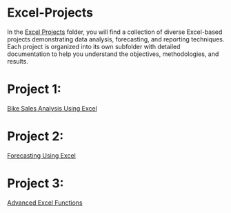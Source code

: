 # Excel-Projects

In the [Excel Projects](https://github.com/bhargav12341996/Excel-Projects/tree/main/Excel%20Projects) folder, you will find a collection of diverse Excel-based projects demonstrating data analysis, forecasting, and reporting techniques. Each project is organized into its own subfolder with detailed documentation to help you understand the objectives, methodologies, and results.

# Project 1:

[Bike Sales Analysis Using Excel](https://github.com/bhargav12341996/Excel-Projects/tree/main/Excel%20Projects/Bike%20Sales%20Analysis%20Using%20Excel)

# Project 2:

[Forecasting Using Excel](https://github.com/bhargav12341996/Excel-Projects/tree/main/Excel%20Projects/Forecasting%20Using%20Excel)

# Project 3:

[Advanced Excel Functions](https://github.com/bhargav12341996/Excel-Projects/tree/main/Excel%20Projects/Advanced%20Excel%20Functions)

